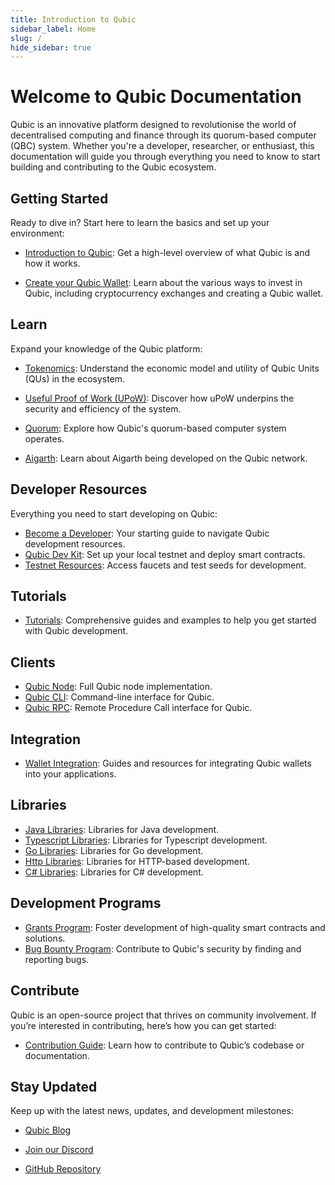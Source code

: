 ```yaml
---
title: Introduction to Qubic
sidebar_label: Home
slug: /
hide_sidebar: true
---
```

<head>
  <title>Qubic Docs</title>
  <meta name="description" content="Welcome to the Qubic Documentation, your gateway to understanding and building on the Qubic platform." />
  <link rel="canonical" href="https://docs.qubic.org" />
  <link rel="alternate" href="https://docs.qubic.org" hreflang="x-default" />
  <link rel="alternate" href="https://docs.qubic.org" hreflang="en" />
  <meta property="og:url" content="https://docs.qubic.org" />
</head>

# Welcome to Qubic Documentation

Qubic is an innovative platform designed to revolutionise the world of decentralised computing and finance through its quorum-based computer (QBC) system. Whether you're a developer, researcher, or enthusiast, this documentation will guide you through everything you need to know to start building and contributing to the Qubic ecosystem.

## Getting Started

Ready to dive in? Start here to learn the basics and set up your environment:

- [Introduction to Qubic](overview/introduction.md): Get a high-level overview of what Qubic is and how it works.

- [Create your Qubic Wallet](learn/invest.md): Learn about the various ways to invest in Qubic, including cryptocurrency exchanges and creating a Qubic wallet.

## Learn

Expand your knowledge of the Qubic platform:

- [Tokenomics](learn/tokenomics.md): Understand the economic model and utility of Qubic Units (QUs) in the ecosystem.

- [Useful Proof of Work (UPoW)](learn/upow.md): Discover how uPoW underpins the security and efficiency of the system.

- [Quorum](learn/quorum.md): Explore how Qubic's quorum-based computer system operates.

- [Aigarth](learn/aigarth.md): Learn about Aigarth being developed on the Qubic network.

## Developer Resources

Everything you need to start developing on Qubic:

- [Become a Developer](developers/intro.md): Your starting guide to navigate Qubic development resources.
- [Qubic Dev Kit](developers/dev-kit.md): Set up your local testnet and deploy smart contracts.
- [Testnet Resources](developers/testnet-resources.md): Access faucets and test seeds for development.

## Tutorials
- [Tutorials](developers/tutorials.md): Comprehensive guides and examples to help you get started with Qubic development.

## Clients
- [Qubic Node](developers/qubic-node.md): Full Qubic node implementation.
- [Qubic CLI](developers/qubic-cli.md): Command-line interface for Qubic.
- [Qubic RPC](api/rpc.md): Remote Procedure Call interface for Qubic.

## Integration
- [Wallet Integration](api/wallet-integrations.md): Guides and resources for integrating Qubic wallets into your applications.

## Libraries
- [Java Libraries](developers/library-java.md): Libraries for Java development.
- [Typescript Libraries](developers/library-typescript): Libraries for Typescript development.
- [Go Libraries](developers/library-go.md): Libraries for Go development.
- [Http Libraries](developers/library-http.md): Libraries for HTTP-based development.
- [C# Libraries](developers/library-csharp.md): Libraries for C# development.

## Development Programs
- [Grants Program](developers/grants.md): Foster development of high-quality smart contracts and solutions.
- [Bug Bounty Program](developers/bug-bounty.md): Contribute to Qubic's security by finding and reporting bugs.

## Contribute

Qubic is an open-source project that thrives on community involvement. If you’re interested in contributing, here’s how you can get started:

- [Contribution Guide](developers/contribute): Learn how to contribute to Qubic’s codebase or documentation.

## Stay Updated

Keep up with the latest news, updates, and development milestones:

- [Qubic Blog](https://blog.qubic.org)

- [Join our Discord](https://discord.gg/qubic)

- [GitHub Repository](https://github.com/qubic)
